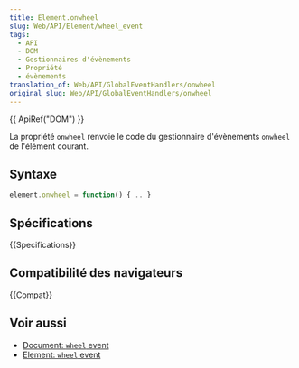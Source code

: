 ```yaml
---
title: Element.onwheel
slug: Web/API/Element/wheel_event
tags:
  - API
  - DOM
  - Gestionnaires d'évènements
  - Propriété
  - évènements
translation_of: Web/API/GlobalEventHandlers/onwheel
original_slug: Web/API/GlobalEventHandlers/onwheel
---
```


{{ ApiRef("DOM") }}

La propriété `onwheel` renvoie le code du gestionnaire d'évènements `onwheel` de l'élément courant.

## Syntaxe

```js
element.onwheel = function() { .. }
```

## Spécifications

{{Specifications}}

## Compatibilité des navigateurs

{{Compat}}

## Voir aussi

- [Document: `wheel` event](/fr/docs/Web/API/Document/wheel_event)
- [Element: `wheel` event](/fr/docs/Web/API/Element/wheel_event)
